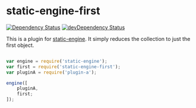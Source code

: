 # static-engine-first

[![Dependency Status](https://david-dm.org/erickmerchant/static-engine-first.svg?style=flat-square)](https://david-dm.org/erickmerchant/static-engine-first) [![devDependency Status](https://david-dm.org/erickmerchant/static-engine-first/dev-status.svg?style=flat-square)](https://david-dm.org/erickmerchant/static-engine-first#info=devDependencies)

This is a plugin for [static-engine](https://github.com/erickmerchant/static-engine). It simply reduces the collection to just the first object.

```javascript

var engine = require('static-engine');
var first = require('static-engine-first');
var pluginA = require('plugin-a');

engine([
    pluginA,
    first;
]);

```
